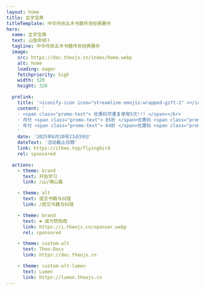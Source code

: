 ```yaml
---
layout: home
title: 玄学宝典
titleTemplate: 中华传统五术书籍传世经典著作
hero:
  name: 玄学宝典
  text: 山医命相卜
  tagline: 中华传统五术书籍传世经典著作
  image: 
    src: https://doc.theojs.cn/index/home.webp
    alt: home
    loading: eager
    fetchpriority: high
    width: 320
    height: 320

  prelink:
    title: '<iconify-icon icon="streamline-emojis:wrapped-gift-2" ></iconify-icon> <span class="promo-title"> FlyingBird 520&618 活动继续启航！</span>'
    content: '
    · <span class="promo-text"> 优惠码可重复使用5次!!! </span></br>
    · 月付 <span class="promo-text"> 85折 </span>优惠码 <span class="promo-text"> fb2561885 </span></br>
    · 年付 <span class="promo-text"> 64折 </span>优惠码 <span class="promo-text"> fb2561880 </span></br>
    '
    date: '2025年6月20号23点59分'
    dateText: '活动截止日期'
    link: https://itheo.top/flyingbird
    rel: sponsored

  actions:
    - theme: brand
      text: 开始学习
      link: /山/博山篇

    - theme: alt
      text: 提交书籍与纠错
      link: /提交书籍与纠错

    - theme: brand
      text: ❤️ 成为赞助商
      link: https://i.theojs.cn/sponsor.webp
      rel: sponsored

    - theme: custom-alt
      text: Theo-Docs
      link: https://doc.theojs.cn

    - theme: custom-alt-lumen
      text: Lumen
      link: https://lumen.theojs.cn
---
```


<Home />
